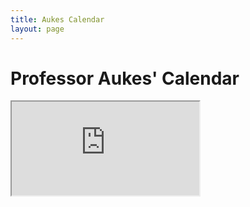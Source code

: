 ```yaml
---
title: Aukes Calendar
layout: page
---
```

Professor Aukes' Calendar
=========================
<div class="embed-responsive embed-responsive-16by9">
<iframe src="https://calendar.google.com/calendar/embed?showTitle=0&amp;showPrint=0&amp;showCalendars=0&amp;mode=WEEK&amp;height=600&amp;wkst=1&amp;bgcolor=%23FFFFFF&amp;src=danaukes%40gmail.com&amp;color=%238C500B&amp;src=8i13i5fvf4elhdvgu9t09cjbg0%40group.calendar.google.com&amp;color=%23711616&amp;src=tjjatp1ble5h397ceccrgamcb4%40group.calendar.google.com&amp;color=%235F6B02&amp;ctz=America%2FPhoenix" scrolling="no"></iframe>
</div>
